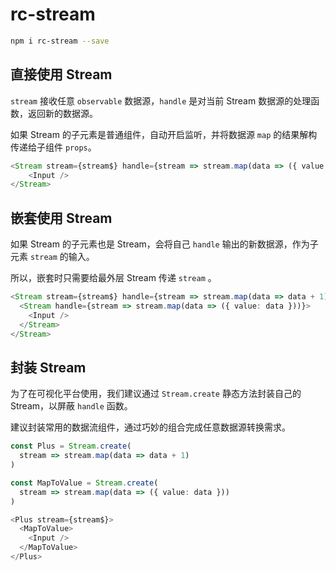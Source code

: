 # rc-stream

```bash
npm i rc-stream --save
```

## 直接使用 Stream

`stream` 接收任意 `observable` 数据源，`handle` 是对当前 Stream 数据源的处理函数，返回新的数据源。

如果 Stream 的子元素是普通组件，自动开启监听，并将数据源 `map` 的结果解构传递给子组件 `props`。

```typescript
<Stream stream={stream$} handle={stream => stream.map(data => ({ value: data }))}>
    <Input />
</Stream>
```

## 嵌套使用 Stream

如果 Stream 的子元素也是 Stream，会将自己 `handle` 输出的新数据源，作为子元素 `stream` 的输入。

所以，嵌套时只需要给最外层 Stream 传递 `stream` 。

```typescript
<Stream stream={stream$} handle={stream => stream.map(data => data + 1)}>
  <Stream handle={stream => stream.map(data => ({ value: data }))}>
    <Input />
  </Stream>
</Stream>
```

## 封装 Stream

为了在可视化平台使用，我们建议通过 `Stream.create` 静态方法封装自己的 Stream，以屏蔽 `handle` 函数。

建议封装常用的数据流组件，通过巧妙的组合完成任意数据源转换需求。

```typescript
const Plus = Stream.create(
  stream => stream.map(data => data + 1)
)

const MapToValue = Stream.create(
  stream => stream.map(data => ({ value: data }))
)

<Plus stream={stream$}>
  <MapToValue>
    <Input />
  </MapToValue>
</Plus>
```